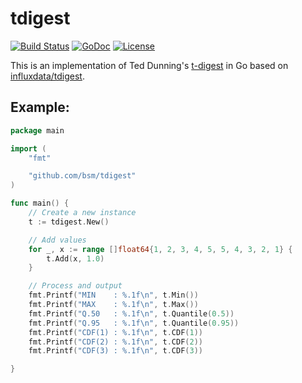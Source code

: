 # tdigest

[![Build Status](https://travis-ci.org/bsm/tdigest.png?branch=master)](https://travis-ci.org/bsm/tdigest)
[![GoDoc](https://godoc.org/github.com/bsm/tdigest?status.png)](http://godoc.org/github.com/bsm/tdigest)
[![License](https://img.shields.io/badge/License-Apache%202.0-blue.svg)](https://opensource.org/licenses/Apache-2.0)

This is an implementation of Ted Dunning's [t-digest](https://github.com/tdunning/t-digest/) in Go based
on [influxdata/tdigest](https://github.com/influxdata/tdigest).

## Example:

```go
package main

import (
	"fmt"

	"github.com/bsm/tdigest"
)

func main() {
	// Create a new instance
	t := tdigest.New()

	// Add values
	for _, x := range []float64{1, 2, 3, 4, 5, 5, 4, 3, 2, 1} {
		t.Add(x, 1.0)
	}

	// Process and output
	fmt.Printf("MIN    : %.1f\n", t.Min())
	fmt.Printf("MAX    : %.1f\n", t.Max())
	fmt.Printf("Q.50   : %.1f\n", t.Quantile(0.5))
	fmt.Printf("Q.95   : %.1f\n", t.Quantile(0.95))
	fmt.Printf("CDF(1) : %.1f\n", t.CDF(1))
	fmt.Printf("CDF(2) : %.1f\n", t.CDF(2))
	fmt.Printf("CDF(3) : %.1f\n", t.CDF(3))

}
```
